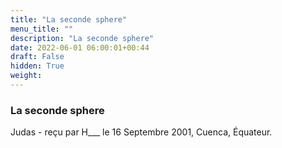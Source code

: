 ```yaml
---
title: "La seconde sphere"
menu_title: ""
description: "La seconde sphere"
date: 2022-06-01 06:00:01+00:44
draft: False
hidden: True
weight:
---
```

### La seconde sphere

Judas - reçu par H___  le 16 Septembre 2001, Cuenca, Équateur.



